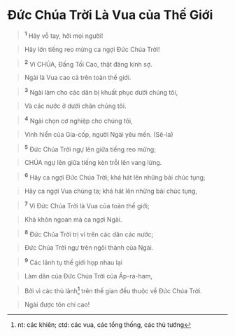 

# Đức Chúa Trời Là Vua của Thế Giới

> <sup><b>1</b></sup> Hãy vỗ tay, hỡi mọi người!
>


> Hãy lớn tiếng reo mừng ca ngợi Đức Chúa Trời!
>


> <sup><b>2</b></sup> Vì CHÚA, Đấng Tối Cao, thật đáng kính sợ.
>


> Ngài là Vua cao cả trên toàn thế giới.
>


> <sup><b>3</b></sup> Ngài làm cho các dân bị khuất phục dưới chúng tôi,
>


> Và các nước ở dưới chân chúng tôi.
>


> <sup><b>4</b></sup> Ngài chọn cơ nghiệp cho chúng tôi,
>


> Vinh hiển của Gia-cốp, người Ngài yêu mến. (Sê-la)
>


> <sup><b>5</b></sup> Đức Chúa Trời ngự lên giữa tiếng reo mừng;
>


> CHÚA ngự lên giữa tiếng kèn trỗi lên vang lừng.
>


> <sup><b>6</b></sup> Hãy ca ngợi Đức Chúa Trời; khá hát lên những bài chúc tụng;
>


> Hãy ca ngợi Vua chúng ta; khá hát lên những bài chúc tụng,
>


> <sup><b>7</b></sup> Vì Đức Chúa Trời là Vua của toàn thế giới;
>


> Khá khôn ngoan mà ca ngợi Ngài.
>


> <sup><b>8</b></sup> Đức Chúa Trời trị vì trên các dân các nước;
>


> Đức Chúa Trời ngự trên ngôi thánh của Ngài.
>


> <sup><b>9</b></sup> Các lãnh tụ thế giới họp nhau lại
>


> Làm dân của Đức Chúa Trời của Áp-ra-ham,
>


> Bởi vì các thủ lãnh[^1] trên thế gian đều thuộc về Đức Chúa Trời.
>


> Ngài được tôn chí cao!
>

[^1]: nt: các khiên; ctd: các vua, các tổng thống, các thủ tướng
